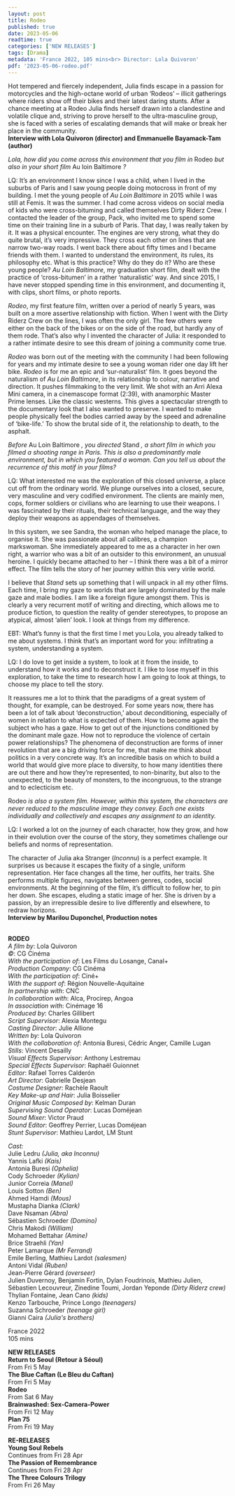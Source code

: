 ```yaml
---
layout: post
title: Rodeo
published: true
date: 2023-05-06
readtime: true
categories: ['NEW RELEASES']
tags: [Drama]
metadata: 'France 2022, 105 mins<br> Director: Lola Quivoron'
pdf: '2023-05-06-rodeo.pdf'
---
```


Hot tempered and fiercely independent, Julia finds escape in a passion for motorcycles and the high-octane world of urban ‘Rodeos’ – illicit gatherings where riders show off their bikes and their latest daring stunts. After a chance meeting at a Rodeo Julia finds herself drawn into a clandestine and volatile clique and, striving to prove herself to the ultra-masculine group, she is faced with a series of escalating demands that will make or break her place in the community.  
**Interview with Lola Quivoron (director) and Emmanuelle Bayamack-Tam (author)**  

_Lola, how did you come across this environment that you film in_ Rodeo _but also in your short film_ Au loin Baltimore _?_

LQ: It’s an environment I know since I was a child, when I lived in the suburbs of Paris and I saw young people doing motocross in front of my building. I met the young people of _Au Loin Baltimore_ in 2015 while I was still at Femis. It was the summer. I had come across videos on social media of kids who were cross-bituming and called themselves Dirty Riderz Crew. I contacted the leader of the group, Pack, who invited me to spend some time on their training line in a suburb of Paris. That day, I was really taken by it. It was a physical encounter. The engines are very strong, what they do quite brutal, it’s very impressive. They cross each other on lines that are narrow two-way roads. I went back there about fifty times and I became friends with them. I wanted to understand the environment, its rules, its philosophy etc. What is this practice? Why do they do it? Who are these young people? _Au Loin Baltimore_, my graduation short film, dealt with the practice of ‘cross-bitumen’ in a rather ‘naturalistic’ way. And since 2015, I have never stopped spending time in this environment, and documenting it, with clips, short films, or photo reports.

_Rodeo_, my first feature film, written over a period of nearly 5 years, was built on a more assertive relationship with fiction. When I went with the Dirty Riderz Crew on the lines, I was often the only girl. The few others were either on the back of the bikes or on the side of the road, but hardly any of them rode. That’s also why I invented the character of Julia: it responded to a rather intimate desire to see this dream of joining a community come true.

_Rodeo_ was born out of the meeting with the community I had been following for years and my intimate desire to see a young woman rider one day lift her bike. _Rodeo_ is for me an epic and ‘sur-naturalist’ film. It goes beyond the naturalism of _Au Loin_ _Baltimore_, in its relationship to colour, narrative and direction. It pushes filmmaking to the very limit. We shot with an Arri Alexa Mini camera, in a cinemascope format (2:39), with anamorphic Master Prime lenses. Like the classic westerns. This gives a spectacular strength to the documentary look that I also wanted to preserve. I wanted to make people physically feel the bodies carried away by the speed and adrenaline of ‘bike-life.’ To show the brutal side of it, the relationship to death, to the asphalt.

_Before_ Au Loin Baltimore _, you directed_ Stand _, a short film in which you filmed a shooting range in Paris. This is also a predominantly male environment, but in which you featured a woman. Can you tell us about the recurrence of this motif in your films?_

LQ: What interested me was the exploration of this closed universe, a place cut off from the ordinary world. We plunge ourselves into a closed, secure, very masculine and very codified environment. The clients are mainly men, cops, former soldiers or civilians who are learning to use their weapons. I was fascinated by their rituals, their technical language, and the way they deploy their weapons as appendages of themselves.

In this system, we see Sandra, the woman who helped manage the place, to organise it. She was passionate about all calibres, a champion markswoman. She immediately appeared to me as a character in her own right, a warrior who was a bit of an outsider to this environment, an unusual heroine. I quickly became attached to her – I think there was a bit of a mirror effect. The film tells the story of her journey within this very virile world.

I believe that _Stand_ sets up something that I will unpack in all my other films. Each time, I bring my gaze to worlds that are largely dominated by the male gaze and male bodies. I am like a foreign figure amongst them. This is clearly a very recurrent motif of writing and directing, which allows me to produce fiction, to question the reality of gender stereotypes, to propose an atypical, almost ‘alien’ look. I look at things from my difference.

EBT: What’s funny is that the first time I met you Lola, you already talked to me about systems. I think that’s an important word for you: infiltrating a system, understanding a system.

LQ: I do love to get inside a system, to look at it from the inside, to understand how it works and to deconstruct it. I like to lose myself in this exploration, to take the time to research how I am going to look at things, to choose my place to tell the story.

It reassures me a lot to think that the paradigms of a great system of thought, for example, can be destroyed. For some years now, there has been a lot of talk about ‘deconstruction,’ about deconditioning, especially of women in relation to what is expected of them. How to become again the subject who has a gaze. How to get out of the injunctions conditioned by the dominant male gaze. How not to reproduce the violence of certain power relationships? The phenomena of deconstruction are forms of inner revolution that are a big driving force for me, that make me think about politics in a very concrete way. It’s an incredible basis on which to build a world that would give more place to diversity, to how many identities there are out there and how they’re represented, to non-binarity, but also to the unexpected, to the beauty of monsters, to the incongruous, to the strange and to eclecticism etc.

Rodeo _is also a system film. However, within this system, the characters are never reduced to the masculine image they convey. Each one exists individually and collectively and escapes any assignment to an identity._

LQ: I worked a lot on the journey of each character, how they grow, and how in their evolution over the course of the story, they sometimes challenge our beliefs and norms of representation.

The character of Julia aka Stranger (_Inconnu_) is a perfect example. It surprises us because it escapes the fixity of a single, uniform representation. Her face changes all the time, her outfits, her traits. She performs multiple figures, navigates between genres, codes, social environments. At the beginning of the film, it’s difficult to follow her, to pin her down. She escapes, eluding a static image of her. She is driven by a passion, by an irrepressible desire to live differently and elsewhere, to redraw horizons.  
**Interview by Marilou Duponchel, Production notes**  
<br>

**RODEO**  
_A film by_: Lola Quivoron  
_©_: CG Cinéma  
_With the participation of_: Les Films du Losange, Canal+  
_Production Company_: CG Cinéma  
_With the participation of_: Ciné+  
_With the support of_: Région Nouvelle-Aquitaine  
_In partnership with_: CNC  
_In collaboration with_: Alca, Procirep, Angoa  
_In association with_: Cinémage 16  
_Produced by_: Charles Gillibert  
_Script Supervisor_: Alexia Montegu  
_Casting Director_: Julie Allione  
_Written by:_ Lola Quivoron  
_With the collaboration of_: Antonia Buresi, Cédric Anger, Camille Lugan  
_Stills_: Vincent Desailly  
_Visual Effects Supervisor_: Anthony Lestremau  
_Special Effects Supervisor_: Raphaël Guionnet  
_Editor_: Rafael Torres Calderón  
_Art Director_: Gabrielle Desjean  
_Costume Designer_: Rachèle Raoult  
_Key Make-up and Hair_: Julia Boisselier  
_Original Music Composed by_: Kelman Duran  
_Supervising Sound Operator_: Lucas Doméjean  
_Sound Mixer_: Victor Praud  
_Sound Editor_: Geoffrey Perrier, Lucas Doméjean  
_Stunt Supervisor_: Mathieu Lardot, LM Stunt

_Cast:_  
Julie Ledru _(Julia, aka Inconnu)_  
Yannis Lafki _(Kais)_  
Antonia Buresi _(Ophelia)_  
Cody Schroeder _(Kylian)_  
Junior Correia _(Manel)_  
Louis Sotton _(Ben)_  
Ahmed Hamdi _(Mous)_  
Mustapha Dianka _(Clark)_  
Dave Nsaman _(Abra)_  
Sébastien Schroeder _(Domino)_  
Chris Makodi _(William)_  
Mohamed Bettahar _(Amine)_  
Brice Straehli _(Yan)_  
Peter Lamarque _(Mr Ferrand)_  
Emile Berling,  Mathieu Lardot _(salesmen)_  
Antoni Vidal _(Ruben)_  
Jean-Pierre Gérard _(overseer)_  
Julien Duvernoy, Benjamin Fortin, Dylan Foudrinois,  Mathieu Julien, Sébastien Lecouvreur, Zinedine Toumi, Jordan Yeponde _(Dirty Riderz crew)_  
Thylian Fontaine, Jean Cano _(kids)_  
Kenzo Tarbouche, Prince Longo _(teenagers)_  
Suzanna Schroeder _(teenage girl)_  
Gianni Caira _(Julia's brothers)_  

France 2022  
105 mins  

**NEW RELEASES**  
**Return to Seoul (Retour à Séoul)**  
From Fri 5 May  
**The Blue Caftan (Le Bleu du Caftan)**  
From Fri 5 May  
**Rodeo**  
From Sat 6 May  
**Brainwashed: Sex-Camera-Power**  
From Fri 12 May  
**Plan 75**  
From Fri 19 May  

**RE-RELEASES**  
**Young Soul Rebels**  
Continues from Fri 28 Apr  
**The Passion of Remembrance**  
Continues from Fri 28 Apr  
**The Three Colours Trilogy**  
From Fri 26 May  
<!--stackedit_data:
eyJoaXN0b3J5IjpbMTIwNDM2NzE1Ml19
-->